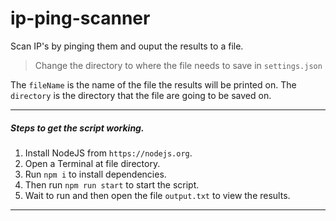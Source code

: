 # ip-ping-scanner
Scan IP's by pinging them and ouput the results to a file.
>  Change the directory to where the file needs to save in ``settings.json``

The `fileName` is the name of the file the results will be printed on.
The `directory` is the directory that the file are going to be saved on.

***
##### Steps to get the script working.
1. Install NodeJS from ``https://nodejs.org``.
2. Open a Terminal at file directory.
3. Run ``npm i`` to install dependencies.
4. Then run ``npm run start`` to start the script. 
5. Wait to run and then open the file ``output.txt`` to view the results.
***